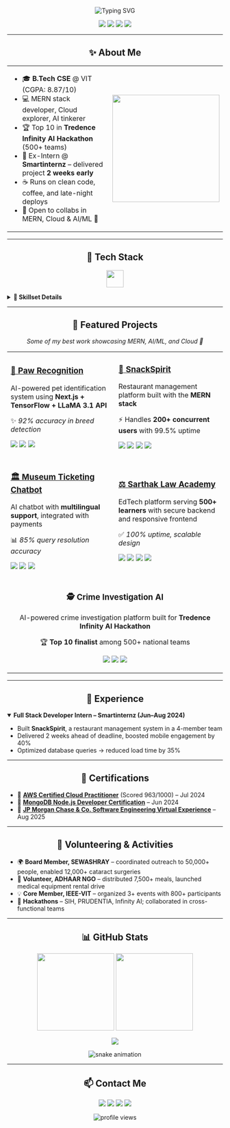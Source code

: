 <!-- GITHUB PROFILE README: Sarthak Ray -->

<p align="center">
  <img src="https://readme-typing-svg.herokuapp.com?font=Fira+Code&size=28&pause=1000&color=00C853&center=true&vCenter=true&width=750&lines=Hey+👋,+I'm+Sarthak+Ray;Full+Stack+Developer+%7C+Cloud+%7C+AI/ML;Hackathon+Enthusiast+%7C+Problem+Solver;Welcome+to+my+GitHub+Universe!" alt="Typing SVG" />
</p>


<p align="center">
  <a href="mailto:raysarthak26@gmail.com"><img src="https://img.shields.io/badge/Email-D14836?style=for-the-badge&logo=gmail&logoColor=white"/></a>
  <a href="https://linkedin.com/in/sarthak-ray-683910256"><img src="https://img.shields.io/badge/LinkedIn-0077B5?style=for-the-badge&logo=linkedin&logoColor=white"/></a>
  <a href="https://sarthakray.me"><img src="https://img.shields.io/badge/Portfolio-000000?style=for-the-badge&logo=vercel&logoColor=white"/></a>
  <a href="https://github.com/SarthakRay26"><img src="https://img.shields.io/badge/GitHub-181717?style=for-the-badge&logo=github&logoColor=white"/></a>
</p>

---

<h2 align="center">✨ About Me</h2>

<table align="center">
<tr>
<td>

- 🎓 **B.Tech CSE** @ VIT (CGPA: 8.87/10)  
- 💻 MERN stack developer, Cloud explorer, AI tinkerer  
- 🏆 Top 10 in **Tredence Infinity AI Hackathon** (500+ teams)  
- 💼 Ex-Intern @ **Smartinternz** – delivered project **2 weeks early**  
- ☕ Runs on clean code, coffee, and late-night deploys  
- 🤝 Open to collabs in MERN, Cloud & AI/ML 🚀  

</td>
<td>
  <img src="https://media.giphy.com/media/L1R1tvI9svkIWwpVYr/giphy.gif" width="250"/>
</td>
</tr>
</table>

---

<h2 align="center">🚀 Tech Stack</h2>

<p align="center">
  <img src="https://skillicons.dev/icons?i=js,react,nextjs,nodejs,express,mongodb,python,java,cpp,aws,mysql,git,github,html,css,vscode,docker" height="40"/>
</p>

<details>
<summary><b>🧰 Skillset Details</b></summary>

<p>

Languages: C, C++, Python, Java, JavaScript, HTML5, CSS3
Frameworks: React.js, Next.js, Express.js, Node.js, TensorFlow, Tailwind CSS
Cloud/Database: AWS (EC2, S3, Lambda), MongoDB, MySQL, Heroku, Vercel
Dev Tools: Git, GitHub, Postman, Vite, VS Code, Docker (basic)


</p>
</details>

---

<h2 align="center">🌟 Featured Projects</h2>

<p align="center">
  <i>Some of my best work showcasing MERN, AI/ML, and Cloud 🚀</i>
</p>

<table>
  <tr>
    <td width="50%">
      <h3><a href="https://pawrecognition.vercel.app/">🐾 Paw Recognition</a></h3>
      <p>AI-powered pet identification system using <b>Next.js + TensorFlow + LLaMA 3.1 API</b></p>
      <p>✨ <i>92% accuracy in breed detection</i></p>
      <p>
        <img src="https://img.shields.io/badge/Next.js-black?style=flat&logo=next.js"/>
        <img src="https://img.shields.io/badge/TensorFlow-orange?style=flat&logo=tensorflow"/>
        <img src="https://img.shields.io/badge/LLaMA-3.1-blueviolet"/>
      </p>
    </td>
    <td width="50%">
      <h3><a href="https://github.com/SarthakRay26/SBFoods-SmartInternz">🍴 SnackSpirit</a></h3>
      <p>Restaurant management platform built with the <b>MERN stack</b></p>
      <p>⚡ Handles <b>200+ concurrent users</b> with 99.5% uptime</p>
      <p>
        <img src="https://img.shields.io/badge/MongoDB-4ea94b?style=flat&logo=mongodb&logoColor=white"/>
        <img src="https://img.shields.io/badge/Express.js-000000?style=flat&logo=express&logoColor=white"/>
        <img src="https://img.shields.io/badge/React.js-61DAFB?style=flat&logo=react&logoColor=black"/>
        <img src="https://img.shields.io/badge/Node.js-339933?style=flat&logo=node.js&logoColor=white"/>
      </p>
    </td>
  </tr>
  <tr>
    <td width="50%">
      <h3><a href="https://museum-booking.vercel.app">🏛️ Museum Ticketing Chatbot</a></h3>
      <p>AI chatbot with <b>multilingual support</b>, integrated with payments</p>
      <p>📊 <i>85% query resolution accuracy</i></p>
      <p>
        <img src="https://img.shields.io/badge/MERN-1c1c1c?style=flat&logo=mongodb&logoColor=4DB33D"/>
        <img src="https://img.shields.io/badge/Grok%20AI-purple?style=flat"/>
        <img src="https://img.shields.io/badge/Payments-FF5F00?style=flat&logo=stripe&logoColor=white"/>
      </p>
    </td>
    <td width="50%">
      <h3><a href="https://www.sarthaklawacademy.com/">⚖️ Sarthak Law Academy</a></h3>
      <p>EdTech platform serving <b>500+ learners</b> with secure backend and responsive frontend</p>
      <p>✅ <i>100% uptime, scalable design</i></p>
      <p>
        <img src="https://img.shields.io/badge/MongoDB-4ea94b?style=flat&logo=mongodb&logoColor=white"/>
        <img src="https://img.shields.io/badge/Express.js-000000?style=flat&logo=express&logoColor=white"/>
        <img src="https://img.shields.io/badge/React.js-61DAFB?style=flat&logo=react&logoColor=black"/>
        <img src="https://img.shields.io/badge/Node.js-339933?style=flat&logo=node.js&logoColor=white"/>
      </p>
    </td>
  </tr>
  <tr>
    <td colspan="2" align="center">
      <h3>🕵️ Crime Investigation AI</h3>
      <p>AI-powered crime investigation platform built for <b>Tredence Infinity AI Hackathon</b></p>
      <p>🏆 <b>Top 10 finalist</b> among 500+ national teams</p>
      <p>
        <img src="https://img.shields.io/badge/Python-3776AB?style=flat&logo=python&logoColor=white"/>
        <img src="https://img.shields.io/badge/OpenCV-5C3EE8?style=flat&logo=opencv&logoColor=white"/>
        <img src="https://img.shields.io/badge/AI/ML-ffca28?style=flat&logo=tensorflow&logoColor=black"/>
      </p>
    </td>
  </tr>
</table>


---

<h2 align="center">🏢 Experience</h2>

<details open>
<summary><b>Full Stack Developer Intern – Smartinternz (Jun–Aug 2024)</b></summary>
<ul>
  <li>Built <b>SnackSpirit</b>, a restaurant management system in a 4-member team</li>
  <li>Delivered 2 weeks ahead of deadline, boosted mobile engagement by 40%</li>
  <li>Optimized database queries → reduced load time by 35%</li>
</ul>
</details>

---

<h2 align="center">📜 Certifications</h2>

<ul>
  <li>🏅 <b><a href="https://www.credly.com/go/vueaaK7N6sve4r07AVqQQw" target="_blank">AWS Certified Cloud Practitioner</a></b> (Scored 963/1000) – Jul 2024</li>
  <li>🏅 <b><a href="https://learn.mongodb.com/learning-paths/mongodb-nodejs-developer-path-for-smartbridge" target="_blank">MongoDB Node.js Developer Certification</a></b> – Jun 2024</li>
  <li>🏅 <b><a href="https://drive.google.com/file/d/1KlvOyfkaHEOcLSST4qVuUvU_FwLfs5XB/view" target="_blank">JP Morgan Chase & Co. Software Engineering Virtual Experience</a></b> – Aug 2025</li>
</ul>

---

<h2 align="center">🤝 Volunteering & Activities</h2>

<ul>
  <li>🌍 <b>Board Member, SEWASHRAY</b> – coordinated outreach to 50,000+ people, enabled 12,000+ cataract surgeries</li>
  <li>🍴 <b>Volunteer, ADHAAR NGO</b> – distributed 7,500+ meals, launched medical equipment rental drive</li>
  <li>💡 <b>Core Member, IEEE-VIT</b> – organized 3+ events with 800+ participants</li>
  <li>🚀 <b>Hackathons</b> – SIH, PRUDENTIA, Infinity AI; collaborated in cross-functional teams</li>
</ul>

---

<h2 align="center">📊 GitHub Stats</h2>

<p align="center">
  <img src="https://github-readme-stats.vercel.app/api?username=SarthakRay26&show_icons=true&theme=tokyonight" height="180"/>
  <img src="https://github-readme-stats.vercel.app/api/top-langs/?username=SarthakRay26&layout=compact&theme=tokyonight" height="180"/>
</p>

<p align="center">
  <img src="https://github-readme-streak-stats.herokuapp.com?user=SarthakRay26&theme=tokyonight&hide_border=false"/>
</p>

<p align="center">
  <img src="https://github.com/SarthakRay26/SarthakRay26/blob/output/github-contribution-grid-snake.svg" alt="snake animation"/>
</p>

---

<h2 align="center">📫 Contact Me</h2>

<p align="center">
  <a href="mailto:raysarthak26@gmail.com"><img src="https://img.shields.io/badge/Email-D14836?style=for-the-badge&logo=gmail&logoColor=white"/></a>
  <a href="https://linkedin.com/in/sarthak-ray-683910256"><img src="https://img.shields.io/badge/LinkedIn-0077B5?style=for-the-badge&logo=linkedin&logoColor=white"/></a>
  <a href="https://sarthakray.me"><img src="https://img.shields.io/badge/Portfolio-000000?style=for-the-badge&logo=vercel&logoColor=white"/></a>
  <a href="https://github.com/SarthakRay26"><img src="https://img.shields.io/badge/GitHub-181717?style=for-the-badge&logo=github&logoColor=white"/></a>
</p>

<p align="center">
  <img src="https://komarev.com/ghpvc/?username=SarthakRay26&label=Profile+Views&color=0e75b6&style=flat" alt="profile views"/>
</p>

<!-- END OF CRAZY PROFILE README -->
